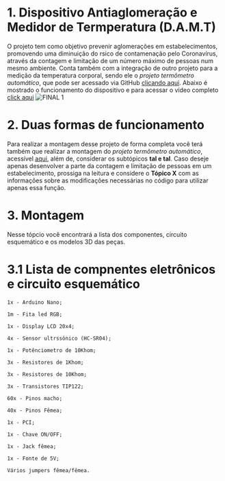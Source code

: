 # 1. Dispositivo Antiaglomeração e Medidor de Termperatura (D.A.M.T)
O projeto tem como objetivo prevenir aglomerações em estabelecimentos, promovendo uma diminuição do rsico de contamenação pelo Coronavírus, através da contagem e limitação de um número máximo de pessoas num mesmo ambiente. Conta 
também com a integração de outro projeto para a medição da temperatura corporal, sendo ele o *projeto termômetro automático*, que pode ser acessado via GitHub [clicando aqui](https://github.com/LelisSoares/Projeto-termometro-automatico-). Abaixo é mostrado o funcionamento do dispositivo e para acessar o vídeo completo [click aqui](https://youtu.be/dMgaaTF5XD0)
![FINAL 1](https://user-images.githubusercontent.com/75312838/104361737-9cd52d00-54f1-11eb-955f-7eca2d26e434.gif)

# 2. Duas formas de funcionamento
Para realizar a montagem desse projeto de forma completa você terá também que realizar a montagem do *projeto termômetro automático*, acessível [aqui](https://github.com/LelisSoares/Projeto-termometro-automatico-), além de, considerar os subtópicos **tal e tal**. Caso deseje apenas desenvolver a parte da contagem e limitação de pessoas em um estabelecimento, prossiga na leitura e considere o **Tópico X** com as informações sobre as modificações necessárias no código para utilizar apenas essa função.

# 3. Montagem
Nesse tópcio você encontrará a lista dos componentes, circuito esquemático e os modelos 3D das peças.

# 3.1 Lista de compnentes eletrônicos e circuito esquemático

    1x - Arduino Nano;

    1m - Fita led RGB;

    1x - Display LCD 20x4;

    4x - Sensor ultrssônico (HC-SR04);

    1x - Potênciometro de 10Khom;
    
    3x - Resistores de 1Khom;
    
    3x - Resistores de 10Khom;
    
    3x - Transistores TIP122;

    60x - Pinos macho;
    
    40x - Pinos Fêmea;

    1x - PCI;

    1x - Chave ON/OFF;

    1x - Jack fêmea;

    1x - Fonte de 5V;

    Vários jumpers fêmea/fêmea.
